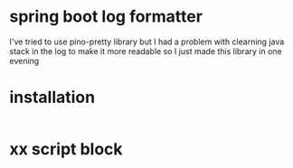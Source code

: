 # spring boot log formatter

I've tried to use pino-pretty library but I had a problem with clearning java stack in the log to make it more readable so I just made this library in one evening

# installation

```

```

# xx script block

```

```
